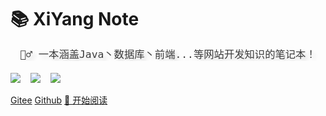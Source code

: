 # 📚  XiYang  Note

<div style = "font-weight: 100; font-size: 1.2rem; 
    color: rgb(60, 60, 60); text-align: center;
    text-shadow: 0.3rem 0.3rem 0.4rem rgba(0,0,0,.15);
    line-height: 1.2;">
        
    🚴‍♂️ 一本涵盖Java丶数据库丶前端...等网站开发知识的笔记本！
    
</div>

![]( https://svg.hamm.cn/badge.svg?key=邮箱联系&value=CodeXiYang@163.com&color=FF0000&radius=3) &nbsp;&nbsp;
![]( https://svg.hamm.cn/badge.svg?key=QQ联系&value=422761906&color=6cb54e&radius=3) &nbsp;&nbsp;
![]( https://svg.hamm.cn/badge.svg?key=author&value=CodeXiYang&color=4faee2&radius=3) &nbsp;&nbsp;

[Gitee](https://gitee.com/codexiyang) 
[Github](https://github.com/codexiyang)
[📖 开始阅读](README.md)




